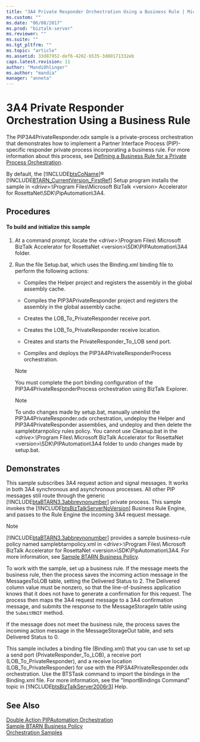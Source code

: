 ```yaml
---
title: "3A4 Private Responder Orchestration Using a Business Rule | Microsoft Docs"
ms.custom: ""
ms.date: "06/08/2017"
ms.prod: "biztalk-server"
ms.reviewer: ""
ms.suite: ""
ms.tgt_pltfrm: ""
ms.topic: "article"
ms.assetid: 33d87952-def6-4202-b535-3d80171332eb
caps.latest.revision: 11
author: "MandiOhlinger"
ms.author: "mandia"
manager: "anneta"
---
```

# 3A4 Private Responder Orchestration Using a Business Rule
The PIP3A4PrivateResponder.odx sample is a private-process orchestration that demonstrates how to implement a Partner Interface Process (PIP)-specific responder private process incorporating a business rule. For more information about this process, see [Defining a Business Rule for a Private Process Orchestration](../../adapters-and-accelerators/accelerator-rosettanet/defining-a-business-rule-for-a-private-process-orchestration.md).  
  
 By default, the [!INCLUDE[btsCoName](../../includes/btsconame-md.md)]® [!INCLUDE[BTARN_CurrentVersion_FirstRef](../../includes/btarn-currentversion-firstref-md.md)] Setup program installs the sample in \<*drive*>:\Program Files\Microsoft BizTalk \<version> Accelerator for RosettaNet\SDK\PipAutomation\3A4.  
  
## Procedures  
  
#### To build and initialize this sample  
  
1.  At a command prompt, locate the *\<drive>*:\Program Files\ Microsoft BizTalk Accelerator for RosettaNet \<version>\SDK\PIPAutomation\3A4 folder.  
  
2.  Run the file Setup.bat, which uses the Binding.xml binding file to perform the following actions:  
  
    -   Compiles the Helper project and registers the assembly in the global assembly cache.  
  
    -   Compiles the PIP3APrivateResponder project and registers the assembly in the global assembly cache.  
  
    -   Creates the LOB_To_PrivateResponder receive port.  
  
    -   Creates the LOB_To_PrivateResponder receive location.  
  
    -   Creates and starts the PrivateResponder_To_LOB send port.  
  
    -   Compiles and deploys the PIP3A4PrivateResponderProcess orchestration.  
  
    > [!NOTE]
    >  You must complete the port binding configuration of the PIP3A4PrivateResponderProcess orchestration using BizTalk Explorer.  
  
    > [!NOTE]
    >  To undo changes made by setup.bat, manually unenlist the PIP3A4PrivateResponder.odx orchestration, undeploy the Helper and PIP3A4PrivateResponder assemblies, and undeploy and then delete the samplebtarnpolicy rules policy. You cannot use Cleanup.bat in the *\<drive>*:\Program Files\ Microsoft BizTalk Accelerator for RosettaNet \<version>\SDK\PIPAutomation\3A4 folder to undo changes made by setup.bat.  
  
## Demonstrates  
 This sample subscribes 3A4 request action and signal messages. It works in both 3A4 synchronous and asynchronous processes. All other PIP messages still route through the generic [!INCLUDE[btaBTARN3.3abbrevnonumber](../../includes/btabtarn3-3abbrevnonumber-md.md)] private process. This sample invokes the [!INCLUDE[btsBizTalkServerNoVersion](../../includes/btsbiztalkservernoversion-md.md)] Business Rule Engine, and passes to the Rule Engine the incoming 3A4 request message.  
  
> [!NOTE]
>  [!INCLUDE[btaBTARN3.3abbrevnonumber](../../includes/btabtarn3-3abbrevnonumber-md.md)] provides a sample business-rule policy named samplebtarnpolicy.xml in \<*drive*>:\Program Files\ Microsoft BizTalk Accelerator for RosettaNet \<version>\SDK\PipAutomation\3A4. For more information, see [Sample BTARN Business Policy](../../adapters-and-accelerators/accelerator-rosettanet/sample-btarn-business-policy.md).  
  
 To work with the sample, set up a business rule. If the message meets the business rule, then the process saves the incoming action message in the MessagesToLOB table, setting the Delivered Status to 2. The Delivered column value must be nonzero, so that the line-of-business application knows that it does not have to generate a confirmation for this request. The process then maps the 3A4 request message to a 3A4 confirmation message, and submits the response to the MessageStorageIn table using the `SubmitRNIF` method.  
  
 If the message does not meet the business rule, the process saves the incoming action message in the MessageStorageOut table, and sets Delivered Status to 0.  
  
 This sample includes a binding file (Binding.xml) that you can use to set up a send port (PrivateResponder_To_LOB), a receive port (LOB_To_PrivateResponder), and a receive location (LOB_To_PrivateResponder) for use with the PIP3A4PrivateResponder.odx orchestration. Use the BTSTask command to import the bindings in the Binding.xml file. For more information, see the "ImportBindings Command" topic in [!INCLUDE[btsBizTalkServer2006r3](../../includes/btsbiztalkserver2006r3-md.md)] Help.  
  
## See Also  
 [Double Action PIPAutomation Orchestration](../../adapters-and-accelerators/accelerator-rosettanet/double-action-pipautomation-orchestration.md)   
 [Sample BTARN Business Policy](../../adapters-and-accelerators/accelerator-rosettanet/sample-btarn-business-policy.md)   
 [Orchestration Samples](../../adapters-and-accelerators/accelerator-rosettanet/orchestration-samples.md)